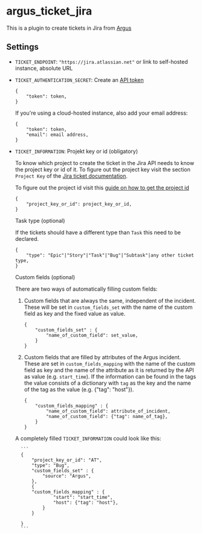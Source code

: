 # argus_ticket_jira

This is a plugin to create tickets in Jira from [Argus](https://github.com/Uninett/argus-server)

## Settings

* `TICKET_ENDPOINT`: `"https://jira.atlassian.net"` or link to self-hosted instance, absolute URL
* `TICKET_AUTHENTICATION_SECRET`: Create an [API token](https://id.atlassian.com/manage-profile/security/api-tokens)

    ```
    {
        "token": token,
    }
    ```

    If you're using a cloud-hosted instance, also add your email address:

    ```
    {
        "token": token,
        "email": email address,
    }
    ```

* `TICKET_INFORMATION`: 
    Projekt key or id (obligatory)

    To know which project to create the ticket in the Jira API needs to know
    the project key or id of it. To figure out the project key visit the
    section `Project Key` of the
    [Jira ticket documentation](https://support.atlassian.com/jira-software-cloud/docs/what-is-an-issue/).

    To figure out the project id visit this [guide on how to get the project id](https://confluence.atlassian.com/jirakb/how-to-get-project-id-from-the-jira-user-interface-827341414.html/)


    ```
    {
        "project_key_or_id": project_key_or_id,
    }
    ```

    Task type (optional)

    If the tickets should have a different type than `Task` this need to be declared.

    ```
    {
        "type": "Epic"|"Story"|"Task"|"Bug"|"Subtask"|any other ticket type,
    }
    ```

    Custom fields (optional)

    There are two ways of automatically filling custom fields:
    
    1. Custom fields that are always the same, independent of the incident. 
    These will be set in `custom_fields_set` with the name of the custom field as key and the fixed value as value.

  
        ```
        {
            "custom_fields_set" : {
                "name_of_custom_field": set_value,
            }
        }
        ```

    2. Custom fields that are filled by attributes of the Argus incident. These are set in `custom_fields_mapping` with the name of the custom field as key and the name of the attribute as it is returned by the API  as value (e.g. `start_time`). If the information can be found in the tags the value consists of a dictionary with `tag` as the key and the name of the tag as the value (e.g. {"tag": "host"}).

        ```
        {
            "custom_fields_mapping" : {
                "name_of_custom_field": attribute_of_incident,
                "name_of_custom_field": {"tag": name_of_tag},
            }
        }
        ```

    A completely filled `TICKET_INFORMATION` could look like this:

        ```
        {
            "project_key_or_id": "AT",
            "type": "Bug",
            "custom_fields_set" : {
                "source": "Argus",
            },
            {
            "custom_fields_mapping" : {
                    "start": "start_time",
                    "host": {"tag": "host"},
                }
            }

        }
        ```
